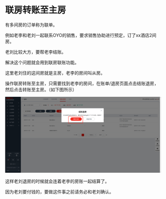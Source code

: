 # 联房转账至主房

有多间房的订单称为联单。

例如老李和老刘一起联系OYO的销售，要求销售协助进行预定，订了xx酒店2间房。

老刘比较大方，要帮老李结账。

解决这个问题就会用到联房联账功能。

这里老刘住的这间房就是主房，老李的房间叫从房。

操作联房转账至主房，只需要找到老李的房间，在账单/退房页面点击结账退房，然后点击转账至主房。（如下图所示）

![&#x7ED3;&#x8D26;&#x9000;&#x623F;&#x5C06;&#x4ECE;&#x623F;&#x8F6C;&#x8D26;&#x81F3;&#x4E3B;&#x623F;](../../../.gitbook/assets/image%20%28695%29.png)

这样老刘退房的时候就会连着老李的房账一起结算了。

因为老刘要付钱的，要做这件事之前请务必和老刘确认。


